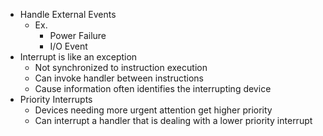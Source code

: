 - Handle External Events
	- Ex. 
		- Power Failure
		- I/O Event
- Interrupt is like an exception
	- Not synchronized to instruction execution
	- Can invoke handler between instructions
	- Cause information often identifies the interrupting device
- Priority Interrupts
	- Devices needing more urgent attention get higher priority
	- Can interrupt a handler that is dealing with a lower priority interrupt
